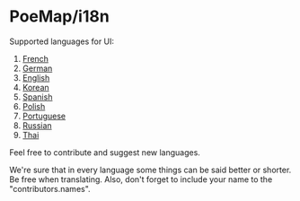 # PoeMap/i18n

Supported languages for UI:
1. [French](fr.json)
2. [German](de.json)
3. [English](en.json)
4. [Korean](ko.json)
5. [Spanish](es.json)
6. [Polish](pl.json)
7. [Portuguese](pt.json)
8. [Russian](ru.json)
9. [Thai](th.json)

Feel free to contribute and suggest new languages.

We're sure that in every language some things can be said better or shorter. Be free when translating.
Also, don't forget to include your name to the "contributors.names".
